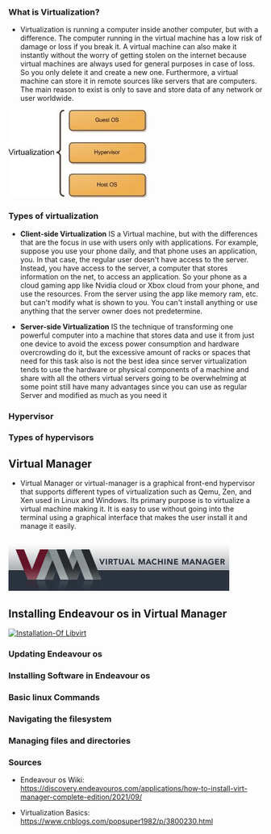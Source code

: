 ###  What is Virtualization?
  
  
  *    Virtualization is running a computer inside another computer, but with a difference. The computer running in the virtual machine has a low risk of damage or loss if you break it. A virtual machine can also make it instantly without the worry of getting stolen on the internet because virtual machines are always used for general purposes in case of loss. So you only delete it and create a new one. Furthermore, a virtual machine can store it in remote sources like servers that are computers. The main reason to exist is only to save and store data of any network or user worldwide.
  
![Virtualization](Virtualization.jpg )
  
###  Types of virtualization
  
  
* **Client-side Virtualization** IS a Virtual machine, but with the differences that are the focus in use with users only with applications. For example, suppose you use your phone daily, and that phone uses an application, you. In that case, the regular user doesn't have access to the server. Instead, you have access to the server, a computer that stores information on the net, to access an application. So your phone as a cloud gaming app like Nvidia cloud or Xbox cloud from your phone, and use the resources. From the server using the app like memory ram, etc. but can't modify what is shown to you. You can't install anything or use anything that the server owner does not predetermine.
  
*  **Server-side Virtualization** IS the technique of transforming one powerful computer into a machine that stores data and use it from just one device to avoid the excess power consumption and hardware overcrowding do it, but the excessive amount of racks or spaces that need for this task also is not the best idea since server virtualization tends to use the hardware or physical components of a machine and share with all the others virtual servers going to be overwhelming at some point still have many advantages since you can use as regular Server and modified as much as you need it 
  
###  Hypervisor 
  
  
###  Types of hypervisors
  
  
##  Virtual Manager
  
  
* Virtual Manager or virtual-manager is a graphical front-end hypervisor that supports different types of virtualization such as Qemu, Zen, and Xen used in Linux and Windows. Its primary purpose is to virtualize a virtual machine making it. It is easy to use without going into the terminal using a graphical interface that makes the user install it and manage it easily.
  
![Virtual-Manager](virtManager_logo.webp )
  
##  Installing Endeavour os  in Virtual  Manager
  
  
 [![Installation-Of Libvirt]({virtManager_logo.webp} )]({https://www.youtube.com/watch?v=dv5LLEdavN0} "https://www.youtube.com/watch?v=dv5LLEdavN0")
  
  
  
  
###  Updating Endeavour os 
  
  
  
###  Installing Software in Endeavour os
  
  
  
  
###  Basic linux Commands
  
  
###  Navigating the filesystem
  
  
###  Managing files and directories
  
  
  
###  Sources
  
  
* Endeavour os Wiki: https://discovery.endeavouros.com/applications/how-to-install-virt-manager-complete-edition/2021/09/
  
* Virtualization Basics: https://www.cnblogs.com/popsuper1982/p/3800230.html
  